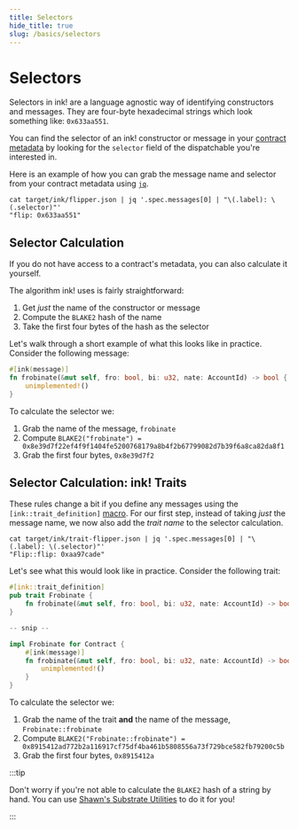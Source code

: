 ```yaml
---
title: Selectors
hide_title: true
slug: /basics/selectors
---
```


# Selectors

Selectors in ink! are a language agnostic way of identifying constructors and messages.
They are four-byte hexadecimal strings which look something like: `0x633aa551`.

You can find the selector of an ink! constructor or message in your
[contract metadata](/basics/metadata) by looking for the `selector` field of the dispatchable
you're interested in.

Here is an example of how you can grab the message name and selector from your contract
metadata using [`jq`](https://stedolan.github.io/jq/).

```
cat target/ink/flipper.json | jq '.spec.messages[0] | "\(.label): \(.selector)"'
"flip: 0x633aa551"
```

## Selector Calculation

If you do not have access to a contract's metadata, you can also calculate it yourself.

The algorithm ink! uses is fairly straightforward:
1. Get _just_ the name of the constructor or message
2. Compute the `BLAKE2` hash of the name
3. Take the first four bytes of the hash as the selector

Let's walk through a short example of what this looks like in practice. Consider the
following message:

```rust
#[ink(message)]
fn frobinate(&mut self, fro: bool, bi: u32, nate: AccountId) -> bool {
    unimplemented!()
}
```

To calculate the selector we:
1. Grab the name of the message, `frobinate`
2. Compute `BLAKE2("frobinate") = 0x8e39d7f22ef4f9f1404fe5200768179a8b4f2b67799082d7b39f6a8ca82da8f1`
3. Grab the first four bytes, `0x8e39d7f2`

## Selector Calculation: ink! Traits

These rules change a bit if you define any messages using the `[ink::trait_definition]`
[macro](/basics/trait-definitions). For our first step, instead of taking _just_ the
message name, we now also add the _trait name_ to the selector calculation.

```
cat target/ink/trait-flipper.json | jq '.spec.messages[0] | "\(.label): \(.selector)"'
"Flip::flip: 0xaa97cade"
```

Let's see what this would look like in practice. Consider the following trait:

```rust
#[ink::trait_definition]
pub trait Frobinate {
    fn frobinate(&mut self, fro: bool, bi: u32, nate: AccountId) -> bool;
}

-- snip --

impl Frobinate for Contract {
    #[ink(message)]
    fn frobinate(&mut self, fro: bool, bi: u32, nate: AccountId) -> bool {
        unimplemented!()
    }
}
```

To calculate the selector we:
1. Grab the name of the trait **and** the name of the message, `Frobinate::frobinate`
2. Compute `BLAKE2("Frobinate::frobinate") = 0x8915412ad772b2a116917cf75df4ba461b5808556a73f729bce582fb79200c5b`
3. Grab the first four bytes, `0x8915412a`

:::tip

Don't worry if you're not able to calculate the `BLAKE2` hash of a string by hand. You
can use [Shawn's Substrate Utilities](https://www.shawntabrizi.com/substrate-js-utilities/)
to do it for you!

:::
